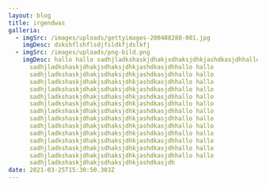 ```yaml
---
layout: blog
title: irgendwas
galleria:
  - imgSrc: /images/uploads/gettyimages-200488288-001.jpg
    imgDesc: dskshflshflsdjfsldkfjdslkfj
  - imgSrc: /images/uploads/png-bild.png
    imgDesc: hallo hallo sadhjladkshaskjdhakjsdhaksjdhkjashdkasjdhhallo hallo
      sadhjladkshaskjdhakjsdhaksjdhkjashdkasjdhhallo hallo
      sadhjladkshaskjdhakjsdhaksjdhkjashdkasjdhhallo hallo
      sadhjladkshaskjdhakjsdhaksjdhkjashdkasjdhhallo hallo
      sadhjladkshaskjdhakjsdhaksjdhkjashdkasjdhhallo hallo
      sadhjladkshaskjdhakjsdhaksjdhkjashdkasjdhhallo hallo
      sadhjladkshaskjdhakjsdhaksjdhkjashdkasjdhhallo hallo
      sadhjladkshaskjdhakjsdhaksjdhkjashdkasjdhhallo hallo
      sadhjladkshaskjdhakjsdhaksjdhkjashdkasjdhhallo hallo
      sadhjladkshaskjdhakjsdhaksjdhkjashdkasjdhhallo hallo
      sadhjladkshaskjdhakjsdhaksjdhkjashdkasjdhhallo hallo
      sadhjladkshaskjdhakjsdhaksjdhkjashdkasjdhhallo hallo
      sadhjladkshaskjdhakjsdhaksjdhkjashdkasjdhhallo hallo
      sadhjladkshaskjdhakjsdhaksjdhkjashdkasjdhhallo hallo
      sadhjladkshaskjdhakjsdhaksjdhkjashdkasjdh
date: 2021-03-25T15:30:50.303Z
---
```

